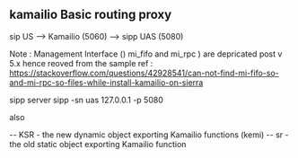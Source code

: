 ## kamailio Basic routing proxy 

sip US --> Kamailio (5060) --> sipp UAS (5080)

Note : Management Interface () mi_fifo and mi_rpc ) are depricated post v 5.x hence reoved from the sample 
ref : https://stackoverflow.com/questions/42928541/can-not-find-mi-fifo-so-and-mi-rpc-so-files-while-install-kamailio-on-sierra

sipp server 
sipp -sn uas 127.0.0.1 -p 5080

also

-- KSR - the new dynamic object exporting Kamailio functions (kemi)
-- sr - the old static object exporting Kamailio function